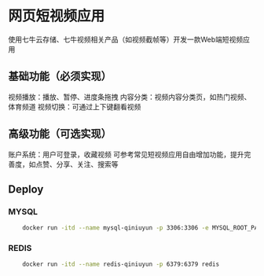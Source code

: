 # 网页短视频应用

使用七牛云存储、七牛视频相关产品（如视频截帧等）开发一款Web端短视频应用

## 基础功能（必须实现）

视频播放：播放、暂停、进度条拖拽
内容分类：视频内容分类页，如热门视频、体育频道
­视频切换：可通过上下键翻看视频

## 高级功能（可选实现）

账户系统：用户可登录，收藏视频
可参考常见短视频应用自由增加功能，提升完善度，如点赞、分享、关注、搜索等

## Deploy

### MYSQL

```bash
    docker run -itd --name mysql-qiniuyun -p 3306:3306 -e MYSQL_ROOT_PASSWORD=qiniuyun-abc mysql
```

### REDIS

```bash
    docker run -itd --name redis-qiniuyun -p 6379:6379 redis
```
